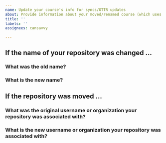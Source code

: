 ```yaml
---
name: Update your course's info for syncs/OTTR updates
about: Provide information about your moved/renamed course (which uses the OTTR template) so that it can continue to be enrolled in OTTR updates
title: ''
labels: ''
assignees: cansavvy

---
```


<!-- Remove headings if they are not applicable to the changes/updates you made for your repo-->

## If the name of your repository was changed ...

### What was the old name?
<!-- The old/original name of the repo. Ex the name of this repo is OTTR_Template -->

### What is the new name?
<!-- The new/modified name of the repo. Ex the name of this repo is OTTR_Template -->

## If the repository was moved ...

### What was the original username or organization your repository was associated with?
<!-- The old/original name of the username or organization where the new repository was located . Ex this repository is part of the jhudsl organization. A personal repository would be associated with a username instead of the organization. -->

### What is the new username or organization your repository was associated with?
<!-- The new/modified name of the username or organization where the new repository is located . Ex this repository is part of the jhudsl organization. A personal repository would be associated with a username instead of the organization. -->
